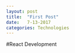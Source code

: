 ```yaml
---
layout: post
title:  "First Post"
date:   7-13-2017
categories: Technologies
---
```


#React Development
